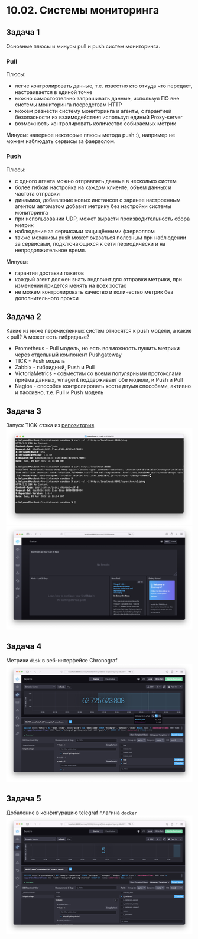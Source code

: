 # 10.02. Системы мониторинга  

## Задача 1

Основные плюсы и минусы pull и push систем мониторинга.  

### Pull  
Плюсы:
- легче контролировать данные, т.е. известно кто откуда что передает, настраивается в единой точке
- можно самостоятельно запрашивать данные, используя ПО вне системы мониторинга посредствам HTTP
- можем разнести систему мониторинга и агенты, с гарантией безопасности их взаимодействия используя единый Proxy-server
- возможность контролировать количество собираемых метрик  

Минусы: наверное некоторые плюсы метода push :), например не можем наблюдать сервисы за фаерволом.

### Push  
  
Плюсы:
- с одного агента можно отправлять данные в несколько систем
- более гибкая настройка на каждом клиенте, объем данных и частота отправки
- динамика, добавление новых инстансов с заранее настроенным агентом автоматом добавит метрику без настройки системы мониторинга
- при использовании UDP, может вырасти производительность сбора метрик
- наблюдение за сервисами защищёнными фаерволлом
- также механизм push может оказаться полезным при наблюдении за сервисами, подключающихся к сети периодически и на непродолжительное время.  

Минусы:
- гарантия доставки пакетов
- каждый агент должен знать эндпоинт для отправки метрики, при изменении придется менять на всех хостах
- не можем контролировать качество и количество метрик без дополнительного прокси

## Задача 2  

Какие из ниже перечисленных систем относятся к push модели, а какие к pull? А может есть гибридные?  
* Prometheus - Pull модель, но есть возможность пушить метрики через отдельный компонент Pushgateway
* TICK - Push модель
* Zabbix -  гибридный, Push и Pull
* VictoriaMetrics - совместим со всеми популярными протоколами приёма данных, vmagent поддерживает обе модели, и Push и Pull
* Nagios - способен контролировать хосты двумя способами, активно и пассивно, т.е. Pull и Push модель

## Задача 3  

Запуск TICK-стэка из [репозитория](https://github.com/influxdata/sandbox/tree/master).  
![](img/running_TICK_term.png)
![](img/running_TICK_web.png)

## Задача 4  

Метрики `disk` в веб-интерфейсе Chronograf  
![](img/chronograf_disk.png)

## Задача 5  

Добаление в конфигурацию telegraf плагина `docker`  
![](img/telegrag_docker.png)